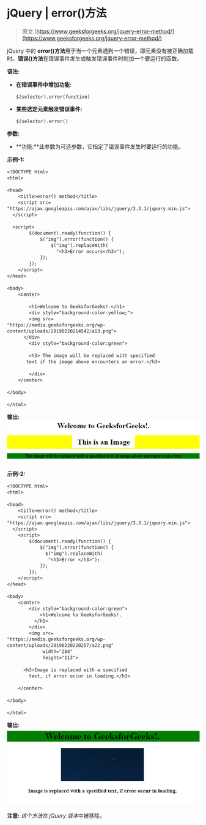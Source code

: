 # jQuery | error()方法

> 原文:[https://www.geeksforgeeks.org/jquery-error-method/](https://www.geeksforgeeks.org/jquery-error-method/)

jQuery 中的 **error()方法**用于当一个元素遇到一个错误，即元素没有被正确加载时。**错误()方法**在错误事件发生或触发错误事件时附加一个要运行的函数。

**语法:**

*   **在错误事件中增加功能:**

    ```
    $(selector).error(function)
    ```

*   **某些选定元素触发错误事件:**

    ```
    $(selector).error()
    ```

**参数:**

*   **功能:**此参数为可选参数，它指定了错误事件发生时要运行的功能。

**示例-1:**

```
<!DOCTYPE html>
<html>

<head>
    <title>error() method</title>
    <script src=
"https://ajax.googleapis.com/ajax/libs/jquery/3.3.1/jquery.min.js">
  </script>

  <script>
        $(document).ready(function() {
            $("img").error(function() {
                $("img").replaceWith(
                  "<h3>Error occurs</h3>");
            });
        });
    </script>
</head>

<body>
    <center>

        <h1>Welcome to GeeksforGeeks!.</h1>
        <div style="background-color:yellow;">
        <img src=
"https://media.geeksforgeeks.org/wp-content/uploads/20190220214542/a13.png">
      </div>
        <div style="background-color:green">

        <h3> The image will be replaced with specified
       text if the image above encounters an error.</h3>

        </div>
    </center>

</body>

</html>
```

**输出:**
![](img/cfb9fa6fc12b7fd2af4c9e23f17cdc3d.png)

**示例-2:**

```
<!DOCTYPE html>
<html>

<head>
    <title>error() method</title>
    <script src=
"https://ajax.googleapis.com/ajax/libs/jquery/3.3.1/jquery.min.js">
  </script>
    <script>
        $(document).ready(function() {
            $("img").error(function() {
              $("img").replaceWith(
               "<h3>Error </h3>");
            });
        });
    </script>
</head>

<body>
    <center>
        <div style="background-color:green">
            <h1>Welcome to GeeksforGeeks!.
          </h1>
        </div>
        <img src=
"https://media.geeksforgeeks.org/wp-content/uploads/20190220220257/a22.png" 
             width="284" 
             height="113">

      <h3>Image is replaced with a specified 
        text, if error occur in loading.</h3>

    </center>

</body>

</html>
```

**输出:**
![](img/f23565dc5370ac400462bd3b1bcf16a4.png)

**注意:** *这个方法在 jQuery 版本*中被移除。